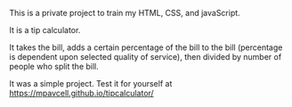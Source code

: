 This is a private project to train my HTML, CSS, and javaScript.

It is a tip calculator. 

It takes the bill, adds a certain percentage of the bill to the bill (percentage is dependent upon
selected quality of service), then divided by number of people who split the bill.

It was a simple project. Test it for yourself at  https://mpavcell.github.io/tipcalculator/
